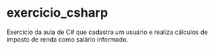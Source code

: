# exercicio_csharp
Exercício da aula de C# que cadastra um usuário e realiza cálculos de imposto de renda como salário informado.
